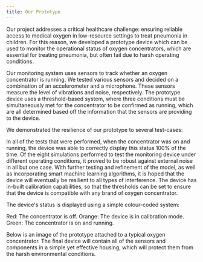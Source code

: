 ```yaml
---
title: Our Prototype
---
```


Our project addresses a critical healthcare challenge: ensuring reliable access to medical oxygen in low-resource settings to treat pneumonia in children. For this reason, we developed a prototype device which can be used to monitor the operational status of oxygen concentrators, which are essential for treating pneumonia, but often fail due to harsh operating conditions.

Our monitoring system uses sensors to track whether an oxygen concentrator is running. We tested various sensors and decided on a combination of an accelerometer and a microphone. These sensors measure the level of vibrations and noise, respectively. The prototype device uses a threshold-based system, where three conditions must be simultaneously met for the concentrator to be confirmed as running, which are all determined based off the information that the sensors are providing to the device.

We demonstrated the resilience of our prototype to several test-cases:

In all of the tests that were performed, when the concentrator was on and running, the device was able to correctly display this status 100% of the time.
Of the eight simulations performed to test the monitoring device under different operating conditions, it proved to be robust against external noise in all but one case. With further testing and refinement of the model, as well as incorporating smart machine learning algorithms, it is hoped that the device will eventually be resilient to all types of interference.
The device has in-built calibration capabilities, so that the thresholds can be set to ensure that the device is compatible with any brand of oxygen concentrator.

The device's status is displayed using a simple colour-coded system:

Red: The concentrator is off.
Orange: The device is in calibration mode.
Green: The concentrator is on and running.

Below is an image of the prototype attached to a typical oxygen concentrator. The final device will contain all of the sensors and components in a simple yet effective housing, which will protect them from the harsh environmental conditions.